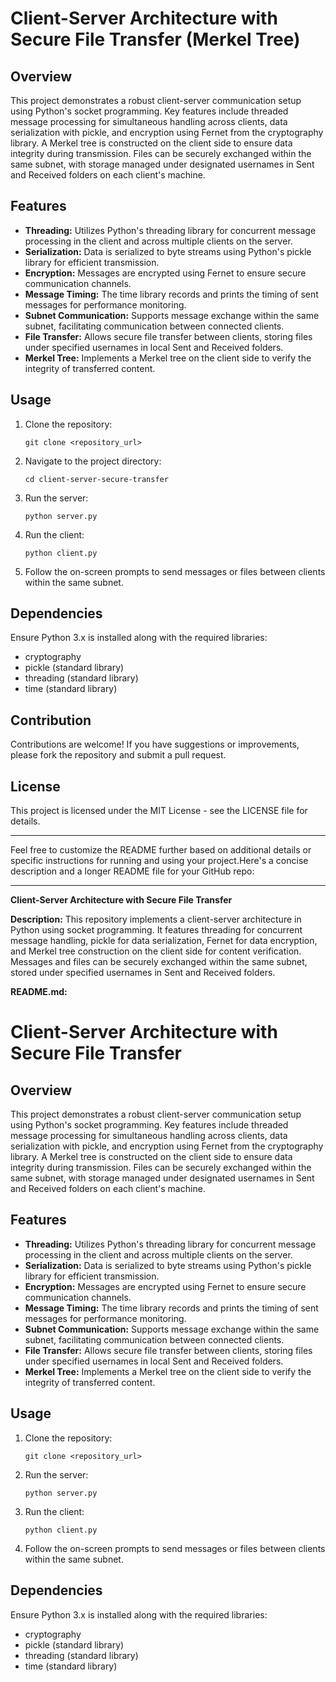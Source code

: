 # Client-Server Architecture with Secure File Transfer (Merkel Tree)

## Overview
This project demonstrates a robust client-server communication setup using Python's socket programming. Key features include threaded message processing for simultaneous handling across clients, data serialization with pickle, and encryption using Fernet from the cryptography library. A Merkel tree is constructed on the client side to ensure data integrity during transmission. Files can be securely exchanged within the same subnet, with storage managed under designated usernames in Sent and Received folders on each client's machine.

## Features
- **Threading:** Utilizes Python's threading library for concurrent message processing in the client and across multiple clients on the server.
- **Serialization:** Data is serialized to byte streams using Python's pickle library for efficient transmission.
- **Encryption:** Messages are encrypted using Fernet to ensure secure communication channels.
- **Message Timing:** The time library records and prints the timing of sent messages for performance monitoring.
- **Subnet Communication:** Supports message exchange within the same subnet, facilitating communication between connected clients.
- **File Transfer:** Allows secure file transfer between clients, storing files under specified usernames in local Sent and Received folders.
- **Merkel Tree:** Implements a Merkel tree on the client side to verify the integrity of transferred content.

## Usage
1. Clone the repository:
   ```
   git clone <repository_url>
   ```
   
2. Navigate to the project directory:
   ```
   cd client-server-secure-transfer
   ```
   
3. Run the server:
   ```
   python server.py
   ```
   
4. Run the client:
   ```
   python client.py
   ```
   
5. Follow the on-screen prompts to send messages or files between clients within the same subnet.

## Dependencies
Ensure Python 3.x is installed along with the required libraries:
- cryptography
- pickle (standard library)
- threading (standard library)
- time (standard library)

## Contribution
Contributions are welcome! If you have suggestions or improvements, please fork the repository and submit a pull request.

## License
This project is licensed under the MIT License - see the LICENSE file for details.

---

Feel free to customize the README further based on additional details or specific instructions for running and using your project.Here's a concise description and a longer README file for your GitHub repo:

---

**Client-Server Architecture with Secure File Transfer**

**Description:**
This repository implements a client-server architecture in Python using socket programming. It features threading for concurrent message handling, pickle for data serialization, Fernet for data encryption, and Merkel tree construction on the client side for content verification. Messages and files can be securely exchanged within the same subnet, stored under specified usernames in Sent and Received folders.

**README.md:**

# Client-Server Architecture with Secure File Transfer

## Overview
This project demonstrates a robust client-server communication setup using Python's socket programming. Key features include threaded message processing for simultaneous handling across clients, data serialization with pickle, and encryption using Fernet from the cryptography library. A Merkel tree is constructed on the client side to ensure data integrity during transmission. Files can be securely exchanged within the same subnet, with storage managed under designated usernames in Sent and Received folders on each client's machine.

## Features
- **Threading:** Utilizes Python's threading library for concurrent message processing in the client and across multiple clients on the server.
- **Serialization:** Data is serialized to byte streams using Python's pickle library for efficient transmission.
- **Encryption:** Messages are encrypted using Fernet to ensure secure communication channels.
- **Message Timing:** The time library records and prints the timing of sent messages for performance monitoring.
- **Subnet Communication:** Supports message exchange within the same subnet, facilitating communication between connected clients.
- **File Transfer:** Allows secure file transfer between clients, storing files under specified usernames in local Sent and Received folders.
- **Merkel Tree:** Implements a Merkel tree on the client side to verify the integrity of transferred content.

## Usage
1. Clone the repository:
   ```
   git clone <repository_url>
   ```
   
3. Run the server:
   ```
   python server.py
   ```
   
4. Run the client:
   ```
   python client.py
   ```
   
5. Follow the on-screen prompts to send messages or files between clients within the same subnet.

## Dependencies
Ensure Python 3.x is installed along with the required libraries:
- cryptography
- pickle (standard library)
- threading (standard library)
- time (standard library)
